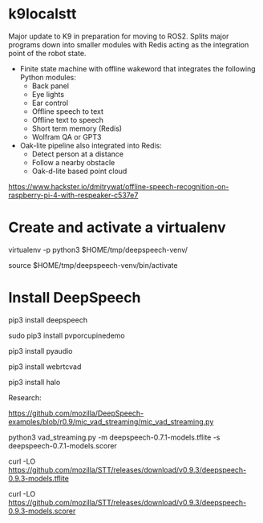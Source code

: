 # k9localstt
Major update to K9 in preparation for moving to ROS2.  Splits major programs down into smaller modules with Redis acting as the integration point of the robot state.
* Finite state machine with offline wakeword that integrates the following Python modules:
  * Back panel
  * Eye lights
  * Ear control
  * Offline speech to text
  * Offline text to speech
  * Short term memory (Redis)
  * Wolfram QA or GPT3
* Oak-lite pipeline also integrated into Redis:
  * Detect person at a distance
  * Follow a nearby obstacle
  * Oak-d-lite based point cloud

https://www.hackster.io/dmitrywat/offline-speech-recognition-on-raspberry-pi-4-with-respeaker-c537e7

# Create and activate a virtualenv

virtualenv -p python3 $HOME/tmp/deepspeech-venv/

source $HOME/tmp/deepspeech-venv/bin/activate

# Install DeepSpeech

pip3 install deepspeech

sudo pip3 install pvporcupinedemo

pip3 install pyaudio

pip3 install webrtcvad

pip3 install halo

Research:

https://github.com/mozilla/DeepSpeech-examples/blob/r0.9/mic_vad_streaming/mic_vad_streaming.py

python3 vad_streaming.py -m deepspeech-0.7.1-models.tflite -s deepspeech-0.7.1-models.scorer

curl -LO https://github.com/mozilla/STT/releases/download/v0.9.3/deepspeech-0.9.3-models.tflite

curl -LO https://github.com/mozilla/STT/releases/download/v0.9.3/deepspeech-0.9.3-models.scorer
